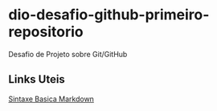 # dio-desafio-github-primeiro-repositorio
Desafio de Projeto sobre Git/GitHub


## Links Uteis
[Sintaxe Basica Markdown](https://www.markdownguide.org/basic-syntax/)
